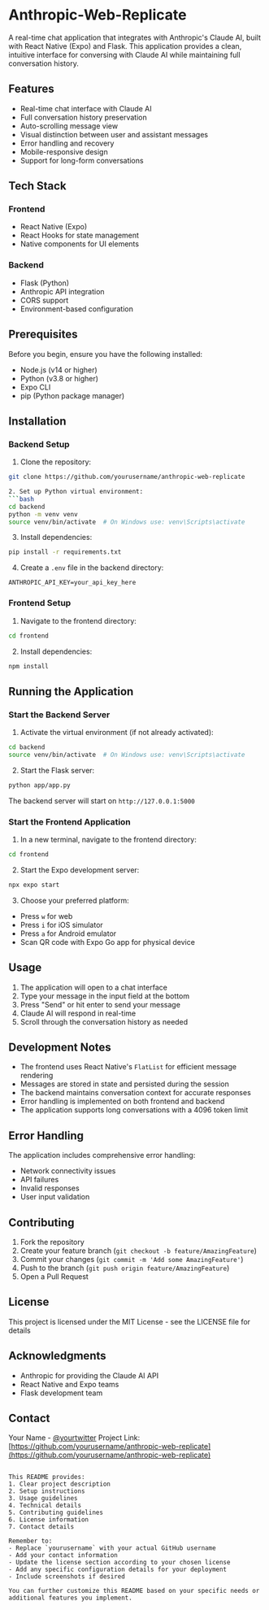# Anthropic-Web-Replicate

A real-time chat application that integrates with Anthropic's Claude AI, built with React Native (Expo) and Flask. This application provides a clean, intuitive interface for conversing with Claude AI while maintaining full conversation history.

## Features

- Real-time chat interface with Claude AI
- Full conversation history preservation
- Auto-scrolling message view
- Visual distinction between user and assistant messages
- Error handling and recovery
- Mobile-responsive design
- Support for long-form conversations

## Tech Stack

### Frontend
- React Native (Expo)
- React Hooks for state management
- Native components for UI elements

### Backend
- Flask (Python)
- Anthropic API integration
- CORS support
- Environment-based configuration

## Prerequisites

Before you begin, ensure you have the following installed:
- Node.js (v14 or higher)
- Python (v3.8 or higher)
- Expo CLI
- pip (Python package manager)

## Installation

### Backend Setup

1. Clone the repository:
```bash
git clone https://github.com/yourusername/anthropic-web-replicate

2. Set up Python virtual environment:
```bash
cd backend
python -m venv venv
source venv/bin/activate  # On Windows use: venv\Scripts\activate
```

3. Install dependencies:
```bash
pip install -r requirements.txt
```

4. Create a `.env` file in the backend directory:
```
ANTHROPIC_API_KEY=your_api_key_here
```

### Frontend Setup

1. Navigate to the frontend directory:
```bash
cd frontend
```

2. Install dependencies:
```bash
npm install
```

## Running the Application

### Start the Backend Server

1. Activate the virtual environment (if not already activated):
```bash
cd backend
source venv/bin/activate  # On Windows use: venv\Scripts\activate
```

2. Start the Flask server:
```bash
python app/app.py
```

The backend server will start on `http://127.0.0.1:5000`

### Start the Frontend Application

1. In a new terminal, navigate to the frontend directory:
```bash
cd frontend
```

2. Start the Expo development server:
```bash
npx expo start
```

3. Choose your preferred platform:
- Press `w` for web
- Press `i` for iOS simulator
- Press `a` for Android emulator
- Scan QR code with Expo Go app for physical device

## Usage

1. The application will open to a chat interface
2. Type your message in the input field at the bottom
3. Press "Send" or hit enter to send your message
4. Claude AI will respond in real-time
5. Scroll through the conversation history as needed

## Development Notes

- The frontend uses React Native's `FlatList` for efficient message rendering
- Messages are stored in state and persisted during the session
- The backend maintains conversation context for accurate responses
- Error handling is implemented on both frontend and backend
- The application supports long conversations with a 4096 token limit

## Error Handling

The application includes comprehensive error handling:
- Network connectivity issues
- API failures
- Invalid responses
- User input validation

## Contributing

1. Fork the repository
2. Create your feature branch (`git checkout -b feature/AmazingFeature`)
3. Commit your changes (`git commit -m 'Add some AmazingFeature'`)
4. Push to the branch (`git push origin feature/AmazingFeature`)
5. Open a Pull Request

## License

This project is licensed under the MIT License - see the LICENSE file for details

## Acknowledgments

- Anthropic for providing the Claude AI API
- React Native and Expo teams
- Flask development team

## Contact

Your Name - [@yourtwitter](https://twitter.com/yourtwitter)
Project Link: [https://github.com/yourusername/anthropic-web-replicate](https://github.com/yourusername/anthropic-web-replicate)
```

This README provides:
1. Clear project description
2. Setup instructions
3. Usage guidelines
4. Technical details
5. Contributing guidelines
6. License information
7. Contact details

Remember to:
- Replace `yourusername` with your actual GitHub username
- Add your contact information
- Update the license section according to your chosen license
- Add any specific configuration details for your deployment
- Include screenshots if desired

You can further customize this README based on your specific needs or additional features you implement.

